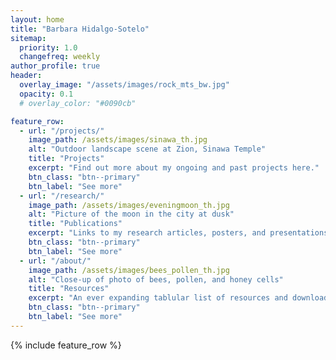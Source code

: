 ```yaml
---
layout: home
title: "Barbara Hidalgo-Sotelo"
sitemap:
  priority: 1.0
  changefreq: weekly
author_profile: true
header: 
  overlay_image: "/assets/images/rock_mts_bw.jpg"
  opacity: 0.1
  # overlay_color: "#0090cb"

feature_row:
  - url: "/projects/"
    image_path: /assets/images/sinawa_th.jpg
    alt: "Outdoor landscape scene at Zion, Sinawa Temple"
    title: "Projects"
    excerpt: "Find out more about my ongoing and past projects here."
    btn_class: "btn--primary"
    btn_label: "See more"
  - url: "/research/"
    image_path: /assets/images/eveningmoon_th.jpg
    alt: "Picture of the moon in the city at dusk"
    title: "Publications"
    excerpt: "Links to my research articles, posters, and presentations."
    btn_class: "btn--primary"
    btn_label: "See more"
  - url: "/about/"
    image_path: /assets/images/bees_pollen_th.jpg
    alt: "Close-up of photo of bees, pollen, and honey cells"
    title: "Resources"
    excerpt: "An ever expanding tablular list of resources and downloads."
    btn_class: "btn--primary"
    btn_label: "See more"      
---
```


{% include feature_row %}
